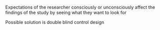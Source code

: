 Expectations of the researcher consciously or unconsciously affect the findings of the study by seeing what they want to look for

Possible solution is double blind control design